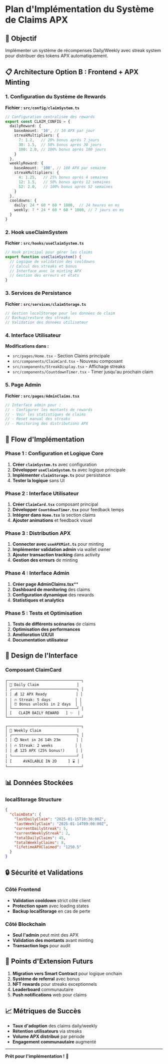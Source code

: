 # Plan d'Implémentation du Système de Claims APX

## 🎯 Objectif
Implémenter un système de récompenses Daily/Weekly avec streak system pour distribuer des tokens APX automatiquement.

## 📋 Architecture Option B : Frontend + APX Minting

### 1. Configuration du Système de Rewards

**Fichier : `src/config/claimSystem.ts`**
```typescript
// Configuration centralisée des rewards
export const CLAIM_CONFIG = {
  dailyReward: {
    baseAmount: '10', // 10 APX par jour
    streakMultipliers: {
      7: 1.2,   // 20% bonus après 7 jours
      30: 1.5,  // 50% bonus après 30 jours
      100: 2.0, // 100% bonus après 100 jours
    }
  },
  weeklyReward: {
    baseAmount: '100', // 100 APX par semaine
    streakMultipliers: {
      4: 1.25,   // 25% bonus après 4 semaines
      12: 1.5,   // 50% bonus après 12 semaines
      52: 2.0,   // 100% bonus après 52 semaines
    }
  },
  cooldowns: {
    daily: 24 * 60 * 60 * 1000,  // 24 heures en ms
    weekly: 7 * 24 * 60 * 60 * 1000, // 7 jours en ms
  }
}
```

### 2. Hook useClaimSystem

**Fichier : `src/hooks/useClaimSystem.ts`**
```typescript
// Hook principal pour gérer les claims
export function useClaimSystem() {
  // Logique de validation des cooldowns
  // Calcul des streaks et bonus
  // Interface avec le minting APX
  // Gestion des erreurs et états
}
```

### 3. Services de Persistance

**Fichier : `src/services/claimStorage.ts`**
```typescript
// Gestion localStorage pour les données de claim
// Backup/restore des streaks
// Validation des données utilisateur
```

### 4. Interface Utilisateur

**Modifications dans :**
- `src/pages/Home.tsx` - Section Claims principale
- `src/components/ClaimCard.tsx` - Nouveau composant
- `src/components/StreakDisplay.tsx` - Affichage streaks
- `src/components/CountdownTimer.tsx` - Timer jusqu'au prochain claim

### 5. Page Admin

**Fichier : `src/pages/AdminClaims.tsx`**
```typescript
// Interface admin pour :
// - Configurer les montants de rewards
// - Voir les statistiques de claims
// - Reset manual des streaks
// - Monitoring des distributions APX
```

## 🔄 Flow d'Implémentation

### Phase 1 : Configuration et Logique Core
1. **Créer `claimSystem.ts`** avec configuration
2. **Développer `useClaimSystem.ts`** avec logique principale
3. **Implémenter `claimStorage.ts`** pour persistance
4. **Tester la logique** sans UI

### Phase 2 : Interface Utilisateur
1. **Créer `ClaimCard.tsx`** composant principal
2. **Développer `CountdownTimer.tsx`** pour feedback temps
3. **Intégrer dans `Home.tsx`** la section claims
4. **Ajouter animations** et feedback visuel

### Phase 3 : Distribution APX
1. **Connecter avec `useAPXMint.ts`** pour minting
2. **Implémenter validation admin** via wallet owner
3. **Ajouter transaction tracking** dans activity
4. **Gestion des erreurs** de minting

### Phase 4 : Interface Admin
1. **Créer page AdminClaims.tsx**** 
2. **Dashboard de monitoring** des claims
3. **Configuration dynamique** des rewards
4. **Statistiques et analytics**

### Phase 5 : Tests et Optimisation
1. **Tests de différents scénarios** de claims
2. **Optimisation des performances**
3. **Amélioration UX/UI**
4. **Documentation utilisateur**

## 🎨 Design de l'Interface

### Composant ClaimCard
```
┌─────────────────────────────────┐
│ 🌅 Daily Claim                 │
│ ┌─────────────────────────────┐ │
│ │ 💰 12 APX Ready             │ │
│ │ 🔥 Streak: 5 days           │ │
│ │ ⏰ Bonus unlocks in 2 days  │ │
│ └─────────────────────────────┘ │
│ [   CLAIM DAILY REWARD   ] ✨  │
└─────────────────────────────────┘

┌─────────────────────────────────┐
│ 📅 Weekly Claim                │
│ ┌─────────────────────────────┐ │
│ │ ⏱️ Next in 2d 14h 23m       │ │
│ │ 🔥 Streak: 2 weeks          │ │
│ │ 💰 125 APX (25% bonus!)     │ │
│ └─────────────────────────────┘ │
│ [     AVAILABLE IN 2D     ] ⌛ │
└─────────────────────────────────┘
```

## 📊 Données Stockées

### localStorage Structure
```json
{
  "claimData": {
    "lastDailyClaim": "2025-01-15T10:30:00Z",
    "lastWeeklyClaim": "2025-01-14T09:00:00Z",
    "currentDailyStreak": 5,
    "currentWeeklyStreak": 2,
    "totalDailyClaims": 45,
    "totalWeeklyClaims": 8,
    "lifetimeAPXClaimed": "1250.5"
  }
}
```

## 🔒 Sécurité et Validations

### Côté Frontend
- **Validation cooldown** strict côté client
- **Protection spam** avec loading states
- **Backup localStorage** en cas de perte

### Côté Blockchain
- **Seul l'admin** peut mint des APX
- **Validation des montants** avant minting
- **Transaction logs** pour audit

## 🚀 Points d'Extension Futurs

1. **Migration vers Smart Contract** pour logique onchain
2. **Système de referral** avec bonus
3. **NFT rewards** pour streaks exceptionnels
4. **Leaderboard** communautaire
5. **Push notifications** web pour claims

## 📈 Métriques de Succès

- **Taux d'adoption** des claims daily/weekly
- **Rétention utilisateurs** via streaks
- **Volume APX distribué** par période
- **Engagement communautaire** augmenté

---

**Prêt pour l'implémentation !** 🎯